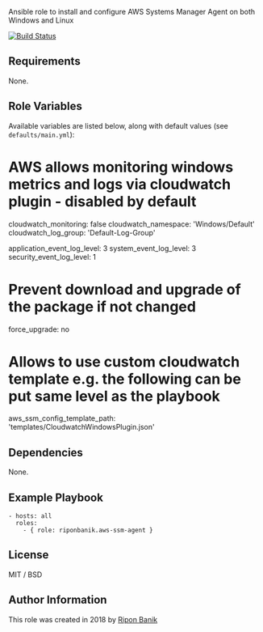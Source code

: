 Ansible role to install and configure AWS Systems Manager Agent on both Windows and Linux

[![Build Status](https://travis-ci.org/riponbanik/ansible-role-aws-ssm-agent.svg?branch=master)](https://travis-ci.org/riponbanik/ansible-role-aws-ssm-agent)

## Requirements

None.

## Role Variables

Available variables are listed below, along with default values (see `defaults/main.yml`):

# AWS allows monitoring windows metrics and logs via cloudwatch plugin - disabled by default
cloudwatch_monitoring: false
cloudwatch_namespace: 'Windows/Default'
cloudwatch_log_group: 'Default-Log-Group'

application_event_log_level: 3
system_event_log_level: 3
security_event_log_level: 1

# Prevent download and upgrade of the package if not changed 
force_upgrade: no

# Allows to use custom cloudwatch template e.g. the following can be put same level as the playbook
aws_ssm_config_template_path: 'templates/CloudwatchWindowsPlugin.json'

## Dependencies

None.

## Example Playbook

    - hosts: all
      roles:
        - { role: riponbanik.aws-ssm-agent }

## License

MIT / BSD

## Author Information

This role was created in 2018 by [Ripon Banik ](https://www.linkedin.com/in/ripon-banik-79956b23/)
